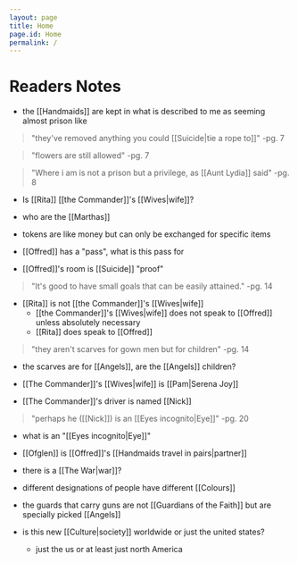 ```yaml
---
layout: page
title: Home
page.id: Home
permalink: /
---
```

# Readers Notes
- the [[Handmaids]] are kept in what is described to me as seeming almost prison like

>"they've removed anything you could [[Suicide|tie a rope to]]"
>-pg. 7

> "flowers are still allowed"
> -pg. 7

> "Where i am is not a prison but a privilege, as [[Aunt Lydia]] said"
> -pg. 8

- Is [[Rita]] [[the Commander]]'s [[Wives|wife]]?

- who are the [[Marthas]]

- tokens are like money but can only be exchanged for specific items

- [[Offred]] has a "pass", what is this pass for

- [[Offred]]'s room is [[Suicide]] "proof"

>"It's good to have small goals that can be easily attained."
>-pg. 14

- [[Rita]] is not [[the Commander]]'s [[Wives|wife]]
	- [[the Commander]]'s [[Wives|wife]] does not speak to [[Offred]] unless absolutely necessary
	- [[Rita]] does speak to [[Offred]]

> "they aren't scarves for gown men but for children"
> -pg. 14

- the scarves are for [[Angels]], are the [[Angels]] children?

- [[The Commander]]'s [[Wives|wife]] is [[Pam|Serena Joy]]

- [[The Commander]]'s driver is named [[Nick]]


> "perhaps he ([[Nick]]) is an [[Eyes incognito|Eye]]"
> -pg. 20
- what is an "[[Eyes incognito|Eye]]"

- [[Ofglen]] is [[Offred]]'s [[Handmaids travel in pairs|partner]]

- there is a [[The War|war]]?

- different designations of people have different [[Colours]]

- the guards that carry guns are not [[Guardians of the Faith]] but are specially picked [[Angels]]

- is this new [[Culture|society]] worldwide or just the united states?
	- just the us or at least just north America
